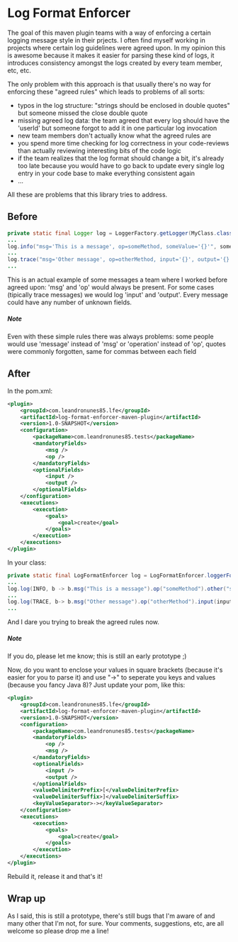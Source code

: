 # Log Format Enforcer

The goal of this maven plugin teams with a way of enforcing a certain logging message style in their prjects. I often 
find myself working in projects where certain log guidelines were agreed upon. In my opinion this is awesome because it 
makes it easier for parsing these kind of logs, it introduces consistency amongst the logs created by every team member,
etc, etc.

The only problem with this approach is that usually there's no way for enforcing these "agreed rules" which leads to 
problems of all sorts:
* typos in the log structure: "strings should be enclosed in double quotes" but someone missed the close double quote 
* missing agreed log data: the team agreed that every log should have the 'userId' but someone forgot to add it in one 
particular log invocation
* new team members don't actually know what the agreed rules are
* you spend more time checking for log correctness in your code-reviews than actually reviewing interesting bits of the
code logic
* if the team realizes that the log format should change a bit, it's already too late because you would have to go back 
to update every single log entry in your code base to make everything consistent again
* ...

All these are problems that this library tries to address.

## Before
```java
private static final Logger log = LoggerFactory.getLogger(MyClass.class); // or something similar
...
log.info("msg='This is a message', op=someMethod, someValue='{}'", someValue);
...
log.trace("msg='Other message', op=otherMethod, input='{}', output='{}'", input, output);
...
```
This is an actual example of some messages a team where I worked before agreed upon: 'msg' and 'op' would always be 
present. For some cases (tipically trace messages) we would log 'input' and 'output'. Every message could have any 
number of unknown fields.
##### Note 
Even with these simple rules there was always problems: some people would use 'message' instead of 'msg' or 'operation'
instead of 'op', quotes were commonly forgotten, same for commas between each field

## After
In the pom.xml:
```xml
<plugin>
    <groupId>com.leandronunes85.lfe</groupId>
    <artifactId>log-format-enforcer-maven-plugin</artifactId>
    <version>1.0-SNAPSHOT</version>
    <configuration>
        <packageName>com.leandronunes85.tests</packageName>
        <mandatoryFields>
            <msg />
            <op />
        </mandatoryFields>
        <optionalFields>
            <input />
            <output />
        </optionalFields>
    </configuration>
    <executions>
        <execution>
            <goals>
                <goal>create</goal>
            </goals>
        </execution>
    </executions>
</plugin>
```
In your class:
```java
private static final LogFormatEnforcer log = LogFormatEnforcer.loggerFor(MyClass.class); 
...
log.log(INFO, b -> b.msg("This is a message").op("someMethod").other("someValue", someValue));
...
log.log(TRACE, b-> b.msg("Other message").op("otherMethod").input(input).output(output));
...
```
And I dare you trying to break the agreed rules now. 
##### Note 
If you do, please let me know; this is still an early prototype ;)

Now, do you want to enclose your values in square brackets (because it's easier for you to parse it) and use "->" to 
seperate you keys and values (because you fancy Java 8)? Just update your pom, like this:
```xml
<plugin>
    <groupId>com.leandronunes85.lfe</groupId>
    <artifactId>log-format-enforcer-maven-plugin</artifactId>
    <version>1.0-SNAPSHOT</version>
    <configuration>
        <packageName>com.leandronunes85.tests</packageName>
        <mandatoryFields>
            <op />
            <msg />
        </mandatoryFields>
        <optionalFields>
            <input />
            <output />
        </optionalFields>
        <valueDelimiterPrefix>[</valueDelimiterPrefix>
        <valueDelimiterSuffix>]</valueDelimiterSuffix>
        <keyValueSeparator>-></keyValueSeparator>
    </configuration>
    <executions>
        <execution>
            <goals>
                <goal>create</goal>
            </goals>
        </execution>
    </executions>
</plugin>
```
Rebuild it, release it and that's it!

## Wrap up
As I said, this is still a prototype, there's still bugs that I'm aware of and many other that I'm not, for sure. 
Your comments, suggestions, etc, are all welcome so please drop me a line!

